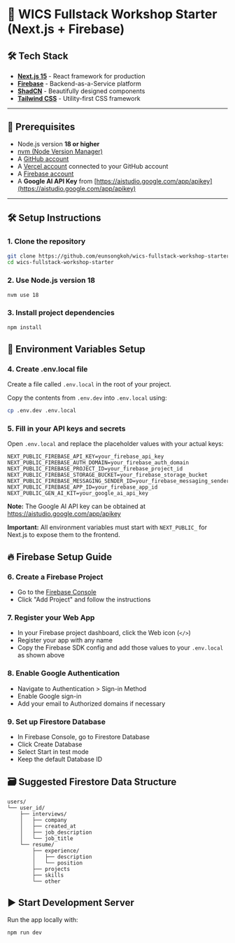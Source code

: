 # 🚀 WICS Fullstack Workshop Starter (Next.js + Firebase)


## 🛠️ Tech Stack

- **[Next.js 15](https://nextjs.org/)** - React framework for production
- **[Firebase](https://firebase.google.com/)** - Backend-as-a-Service platform
- **[ShadCN](https://ui.shadcn.com/)** - Beautifully designed components
- **[Tailwind CSS](https://tailwindcss.com/)** - Utility-first CSS framework

---

## 🧰 Prerequisites

- Node.js version **18 or higher**
- [nvm (Node Version Manager)](https://github.com/nvm-sh/nvm)
- A [GitHub account](https://github.com/)
- A [Vercel account](https://vercel.com/) connected to your GitHub account
- A [Firebase account](https://firebase.google.com/)
- A **Google AI API Key** from [https://aistudio.google.com/app/apikey](https://aistudio.google.com/app/apikey)

---

## 🛠️ Setup Instructions

### 1. Clone the repository

```bash
git clone https://github.com/eunsongkoh/wics-fullstack-workshop-starter.git
cd wics-fullstack-workshop-starter
```

### 2. Use Node.js version 18

```bash
nvm use 18
```

### 3. Install project dependencies

```bash
npm install
```

## 🔐 Environment Variables Setup

### 4. Create .env.local file

Create a file called `.env.local` in the root of your project.

Copy the contents from `.env.dev` into `.env.local` using:

```bash
cp .env.dev .env.local
```

### 5. Fill in your API keys and secrets

Open `.env.local` and replace the placeholder values with your actual keys:

```env
NEXT_PUBLIC_FIREBASE_API_KEY=your_firebase_api_key
NEXT_PUBLIC_FIREBASE_AUTH_DOMAIN=your_firebase_auth_domain
NEXT_PUBLIC_FIREBASE_PROJECT_ID=your_firebase_project_id
NEXT_PUBLIC_FIREBASE_STORAGE_BUCKET=your_firebase_storage_bucket
NEXT_PUBLIC_FIREBASE_MESSAGING_SENDER_ID=your_firebase_messaging_sender_id
NEXT_PUBLIC_FIREBASE_APP_ID=your_firebase_app_id
NEXT_PUBLIC_GEN_AI_KIT=your_google_ai_api_key
```

**Note:** The Google AI API key can be obtained at https://aistudio.google.com/app/apikey

**Important:** All environment variables must start with `NEXT_PUBLIC_` for Next.js to expose them to the frontend.

## 🔥 Firebase Setup Guide

### 6. Create a Firebase Project

- Go to the [Firebase Console](https://console.firebase.google.com/)
- Click "Add Project" and follow the instructions

### 7. Register your Web App

- In your Firebase project dashboard, click the Web icon (`</>`)
- Register your app with any name
- Copy the Firebase SDK config and add those values to your `.env.local` as shown above

### 8. Enable Google Authentication

- Navigate to Authentication > Sign-in Method
- Enable Google sign-in
- Add your email to Authorized domains if necessary

### 9. Set up Firestore Database

- In Firebase Console, go to Firestore Database
- Click Create Database
- Select Start in test mode
- Keep the default Database ID

## 🗃️ Suggested Firestore Data Structure

```
users/
└── user_id/
    ├── interviews/
    │   ├── company
    │   ├── created_at
    │   ├── job_description
    │   └── job_title
    └── resume/
        ├── experience/
        │   ├── description
        │   └── position
        ├── projects
        ├── skills
        └── other
```

## ▶️ Start Development Server

Run the app locally with:

```bash
npm run dev
```
